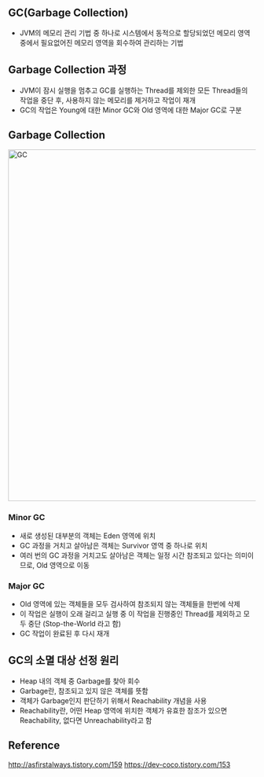 ## GC(Garbage Collection)
- JVM의 메모리 관리 기법 중 하나로 시스템에서 동적으로 할당되었던 메모리 영역 중에서 필요없어진 메모리 영역을 회수하여 관리하는 기법

## Garbage Collection 과정
- JVM이 잠시 실행을 멈추고 GC를 실행하는 Thread를 제외한 모든 Thread들의 작업을 중단 후, 사용하지 않는 메모리를 제거하고 작업이 재개
- GC의 작업은 Young에 대한 Minor GC와 Old 영역에 대한 Major GC로 구분

## Garbage Collection
<img width="716" alt="GC" src="https://github.com/Meow-Lee/Interview-Information/assets/67636286/589980aa-0db9-4f48-85bf-7b098896a8f8">

### Minor GC
- 새로 생성된 대부분의 객체는 Eden 영역에 위치
- GC 과정을 거치고 살아남은 객체는 Survivor 영역 중 하나로 위치
- 여러 번의 GC 과정을 거치고도 살아남은 객체는 일정 시간 참조되고 있다는 의미이므로, Old 영역으로 이동

### Major GC
- Old 영역에 있는 객체들을 모두 검사하여 참조되지 않는 객체들을 한번에 삭제
- 이 작업은 실행이 오래 걸리고 실행 중 이 작업을 진행중인 Thread를 제외하고 모두 중단 (Stop-the-World 라고 함)
- GC 작업이 완료된 후 다시 재개

## GC의 소멸 대상 선정 원리
- Heap 내의 객체 중 Garbage를 찾아 회수
- Garbage란, 참조되고 있지 않은 객체를 뜻함
- 객체가 Garbage인지 판단하기 위해서 Reachability 개념을 사용
- Reachability란, 어떤 Heap 영역에 위치한 객체가 유효한 참조가 있으면 Reachability, 없다면 Unreachability라고 함

## Reference
http://asfirstalways.tistory.com/159
https://dev-coco.tistory.com/153
